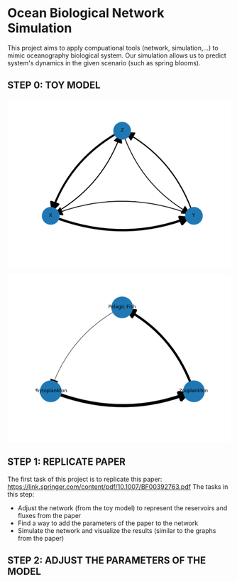 # Ocean Biological Network Simulation

<p> This project aims to apply compuational tools (network, simulation,...) to mimic oceanography biological system. Our simulation allows us to predict system's dynamics in the given scenario (such as spring blooms). </p>

## STEP 0: TOY MODEL
<p align="center">
  <img src="Results/simple_3_box_model.png">
</p>
<p align="center">
  <img src="Results/simple_foodweb.png">
</p>

## STEP 1: REPLICATE PAPER
The first task of this project is to replicate this paper: https://link.springer.com/content/pdf/10.1007/BF00392763.pdf 
The tasks in this step: 
- Adjust the network (from the toy model) to represent the reservoirs and fluxes from the paper
- Find a way to add the parameters of the paper to the network
- Simulate the network and visualize the results (similar to the graphs from the paper)

## STEP 2: ADJUST THE PARAMETERS OF THE MODEL
